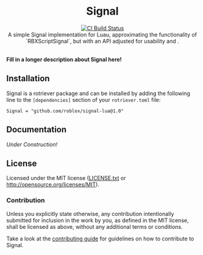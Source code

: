 <h1 align="center">Signal</h1>
<div align="center">
	<a href="https://github.com/Roblox/singal-lua/actions/workflows/ci.yml">
		<img src="https://github.com/Roblox/signal-lua/actions/workflows/ci.yml/badge.svg" alt="CI Build Status" />
	</a>
	<!-- Coveralls is currently broken -->
	<!-- <a href="https://coveralls.io/github/Roblox/signal-lua?branch=master">
		<img src="https://coveralls.io/repos/github/Roblox/signal-lua/badge.svg?branch=master" alt="Coveralls Coverage" />
	</a> -->
	<!-- Docs site is not currently deployed -->
	<!-- <a href="https://roblox.github.io/signal-lua">
		<img src="https://img.shields.io/badge/docs-website-green.svg" alt="Documentation" />
	</a> -->
</div>

<div align="center">
	A simple Signal implementation for Luau, approximating the functionality of `RBXScriptSignal`, but with an API adjusted for usability and .
</div>

<div>&nbsp;</div>

**Fill in a longer description about Signal here!**

## Installation

Signal is a rotriever package and can be installed by adding the following line to the `[dependencies]` section of your `rotriever.toml` file:
```
Signal = "github.com/roblox/signal-lua@1.0"
```

## Documentation

*Under Construction!*
<!-- Documentation for Signal is available on [the official documentation website](https://roblox.github.io/signal-lua). -->

## License
Licensed under the MIT license ([LICENSE.txt](LICENSE.txt) or http://opensource.org/licenses/MIT).

### Contribution
Unless you explicitly state otherwise, any contribution intentionally submitted for inclusion in the work by you, as defined in the MIT license, shall be licensed as above, without any additional terms or conditions.

Take a look at the [contributing guide](CONTRIBUTING.md) for guidelines on how to contribute to Signal.